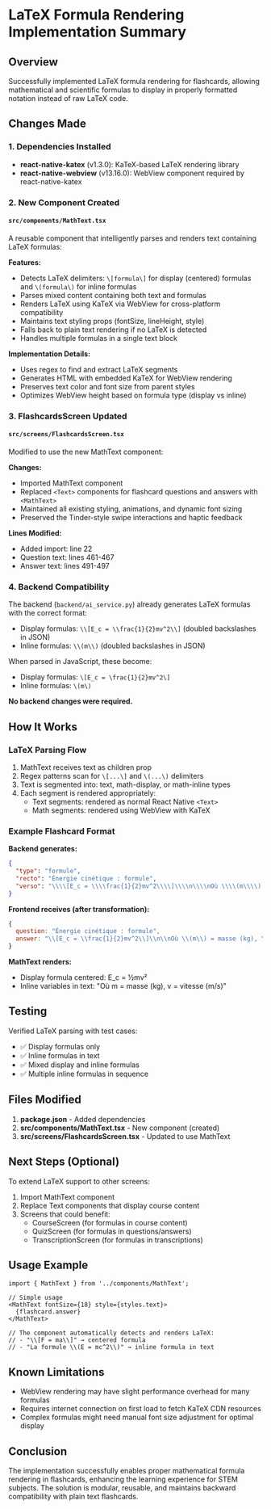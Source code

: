 # LaTeX Formula Rendering Implementation Summary

## Overview
Successfully implemented LaTeX formula rendering for flashcards, allowing mathematical and scientific formulas to display in properly formatted notation instead of raw LaTeX code.

## Changes Made

### 1. Dependencies Installed
- **react-native-katex** (v1.3.0): KaTeX-based LaTeX rendering library
- **react-native-webview** (v13.16.0): WebView component required by react-native-katex

### 2. New Component Created

#### `src/components/MathText.tsx`
A reusable component that intelligently parses and renders text containing LaTeX formulas:

**Features:**
- Detects LaTeX delimiters: `\[formula\]` for display (centered) formulas and `\(formula\)` for inline formulas
- Parses mixed content containing both text and formulas
- Renders LaTeX using KaTeX via WebView for cross-platform compatibility
- Maintains text styling props (fontSize, lineHeight, style)
- Falls back to plain text rendering if no LaTeX is detected
- Handles multiple formulas in a single text block

**Implementation Details:**
- Uses regex to find and extract LaTeX segments
- Generates HTML with embedded KaTeX for WebView rendering
- Preserves text color and font size from parent styles
- Optimizes WebView height based on formula type (display vs inline)

### 3. FlashcardsScreen Updated

#### `src/screens/FlashcardsScreen.tsx`
Modified to use the new MathText component:

**Changes:**
- Imported MathText component
- Replaced `<Text>` components for flashcard questions and answers with `<MathText>`
- Maintained all existing styling, animations, and dynamic font sizing
- Preserved the Tinder-style swipe interactions and haptic feedback

**Lines Modified:**
- Added import: line 22
- Question text: lines 461-467
- Answer text: lines 491-497

### 4. Backend Compatibility

The backend (`backend/ai_service.py`) already generates LaTeX formulas with the correct format:
- Display formulas: `\\[E_c = \\frac{1}{2}mv^2\\]` (doubled backslashes in JSON)
- Inline formulas: `\\(m\\)` (doubled backslashes in JSON)

When parsed in JavaScript, these become:
- Display formulas: `\[E_c = \frac{1}{2}mv^2\]`
- Inline formulas: `\(m\)`

**No backend changes were required.**

## How It Works

### LaTeX Parsing Flow
1. MathText receives text as children prop
2. Regex patterns scan for `\[...\]` and `\(...\)` delimiters
3. Text is segmented into: text, math-display, or math-inline types
4. Each segment is rendered appropriately:
   - Text segments: rendered as normal React Native `<Text>`
   - Math segments: rendered using WebView with KaTeX

### Example Flashcard Format

**Backend generates:**
```json
{
  "type": "formule",
  "recto": "Énergie cinétique : formule",
  "verso": "\\\\[E_c = \\\\frac{1}{2}mv^2\\\\]\\\\n\\\\nOù \\\\(m\\\\) = masse (kg), \\\\(v\\\\) = vitesse (m/s)"
}
```

**Frontend receives (after transformation):**
```javascript
{
  question: "Énergie cinétique : formule",
  answer: "\\[E_c = \\frac{1}{2}mv^2\\]\\n\\nOù \\(m\\) = masse (kg), \\(v\\) = vitesse (m/s)"
}
```

**MathText renders:**
- Display formula centered: E_c = ½mv²
- Inline variables in text: "Où m = masse (kg), v = vitesse (m/s)"

## Testing

Verified LaTeX parsing with test cases:
- ✅ Display formulas only
- ✅ Inline formulas in text
- ✅ Mixed display and inline formulas
- ✅ Multiple inline formulas in sequence

## Files Modified

1. **package.json** - Added dependencies
2. **src/components/MathText.tsx** - New component (created)
3. **src/screens/FlashcardsScreen.tsx** - Updated to use MathText

## Next Steps (Optional)

To extend LaTeX support to other screens:
1. Import MathText component
2. Replace Text components that display course content
3. Screens that could benefit:
   - CourseScreen (for formulas in course content)
   - QuizScreen (for formulas in questions/answers)
   - TranscriptionScreen (for formulas in transcriptions)

## Usage Example

```tsx
import { MathText } from '../components/MathText';

// Simple usage
<MathText fontSize={18} style={styles.text}>
  {flashcard.answer}
</MathText>

// The component automatically detects and renders LaTeX:
// - "\\[F = ma\\]" → centered formula
// - "La formule \\(E = mc^2\\)" → inline formula in text
```

## Known Limitations

- WebView rendering may have slight performance overhead for many formulas
- Requires internet connection on first load to fetch KaTeX CDN resources
- Complex formulas might need manual font size adjustment for optimal display

## Conclusion

The implementation successfully enables proper mathematical formula rendering in flashcards, enhancing the learning experience for STEM subjects. The solution is modular, reusable, and maintains backward compatibility with plain text flashcards.

